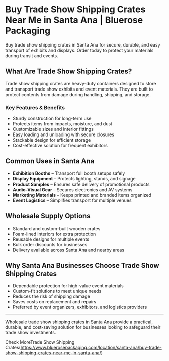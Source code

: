 # Buy Trade Show Shipping Crates Near Me in Santa Ana | Bluerose Packaging

Buy trade show shipping crates in Santa Ana for secure, durable, and easy transport of exhibits and displays. Order today to protect your materials during transit and events.

## What Are Trade Show Shipping Crates?

Trade show shipping crates are heavy-duty containers designed to store and transport trade show exhibits and event materials. They are built to protect contents from damage during handling, shipping, and storage.

### Key Features & Benefits

- Sturdy construction for long-term use  
- Protects items from impacts, moisture, and dust  
- Customizable sizes and interior fittings  
- Easy loading and unloading with secure closures  
- Stackable design for efficient storage  
- Cost-effective solution for frequent exhibitors  

## Common Uses in Santa Ana

- **Exhibition Booths** – Transport full booth setups safely  
- **Display Equipment** – Protects lighting, stands, and signage  
- **Product Samples** – Ensures safe delivery of promotional products  
- **Audio-Visual Gear** – Secures electronics and AV systems  
- **Marketing Materials** – Keeps printed and branded items organized  
- **Event Logistics** – Simplifies transport for multiple venues  

## Wholesale Supply Options

- Standard and custom-built wooden crates  
- Foam-lined interiors for extra protection  
- Reusable designs for multiple events  
- Bulk order discounts for businesses  
- Delivery available across Santa Ana and nearby areas  

## Why Santa Ana Businesses Choose Trade Show Shipping Crates

- Dependable protection for high-value event materials  
- Custom-fit solutions to meet unique needs  
- Reduces the risk of shipping damage  
- Saves costs on replacement and repairs  
- Preferred by event organizers, exhibitors, and logistics providers  

---

Wholesale trade show shipping crates in Santa Ana provide a practical, durable, and cost-saving solution for businesses looking to safeguard their trade show investments.

Check MoreTrade Show Shipping Crates(https://www.bluerosepackaging.com/location/santa-ana/buy-trade-show-shipping-crates-near-me-in-santa-ana/)
